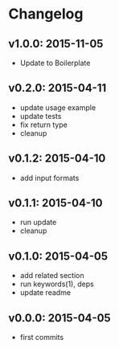 # Changelog

## v1.0.0: 2015-11-05

- Update to Boilerplate

## v0.2.0: 2015-04-11

- update usage example
- update tests
- fix return type
- cleanup

## v0.1.2: 2015-04-10

- add input formats

## v0.1.1: 2015-04-10

- run update
- cleanup

## v0.1.0: 2015-04-05

- add related section
- run keywords(1), deps
- update readme

## v0.0.0: 2015-04-05

- first commits

